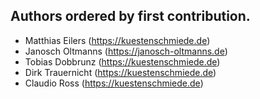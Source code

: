 ## Authors ordered by first contribution.

- Matthias Eilers (https://kuestenschmiede.de)
- Janosch Oltmanns (https://janosch-oltmanns.de)
- Tobias Dobbrunz (https://kuestenschmiede.de)
- Dirk Trauernicht (https://kuestenschmiede.de)
- Claudio Ross (https://kuestenschmiede.de)